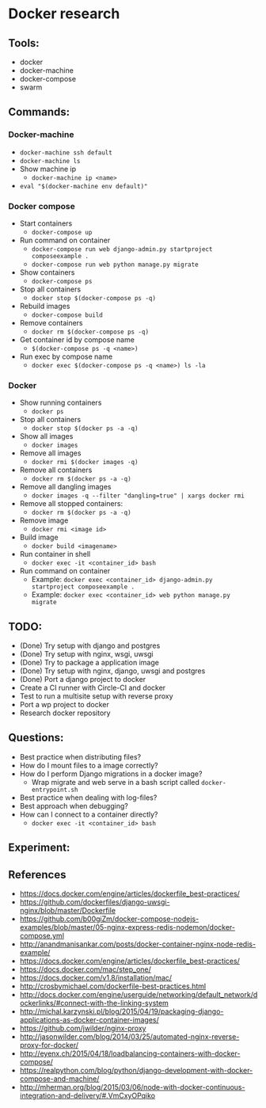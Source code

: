 # Docker research

## Tools:
- docker
- docker-machine
- docker-compose
- swarm

## Commands:
### Docker-machine
- `docker-machine ssh default`
- `docker-machine ls`
- Show machine ip
	- `docker-machine ip <name>`
- `eval "$(docker-machine env default)"`

### Docker compose
- Start containers
	- `docker-compose up`
- Run command on container
	- `docker-compose run web django-admin.py startproject composeexample .`
	- `docker-compose run web python manage.py migrate`
- Show containers
	- `docker-compose ps`
- Stop all containers
	- `docker stop $(docker-compose ps -q)`
- Rebuild images
	- `docker-compose build`
- Remove containers
	- `docker rm $(docker-compose ps -q)`
- Get container id by compose name 
	- `$(docker-compose ps -q <name>)`
- Run exec by compose name
	- `docker exec $(docker-compose ps -q <name>) ls -la`

### Docker
- Show running containers
	- `docker ps`
- Stop all containers
	- `docker stop $(docker ps -a -q)`
- Show all images
	- `docker images`
- Remove all images
	- `docker rmi $(docker images -q)`
- Remove all containers
	- `docker rm $(docker ps -a -q)`
- Remove all dangling images
	- `docker images -q --filter "dangling=true" | xargs docker rmi`
- Remove all stopped containers: 
	- `docker rm $(docker ps -a -q)`
- Remove image
	- `docker rmi <image id>`
- Build image
	- `docker build <imagename>`
- Run container in shell
	- `docker exec -it <container_id> bash`
- Run command on container
	- Example: `docker exec <container_id> django-admin.py startproject composeexample .`
	- Example: `docker exec <container_id> web python manage.py migrate`

## TODO: 
- (Done) Try setup with django and postgres
- (Done) Try setup with nginx, wsgi, uwsgi
- (Done) Try to package a application image
- (Done) Try setup with nginx, django, uwsgi and postgres
- (Done) Port a django project to docker
- Create a CI runner with Circle-CI and docker
- Test to run a multisite setup with reverse proxy
- Port a wp project to docker
- Research docker repository

## Questions:
- Best practice when distributing files?
- How do I mount files to a image correctly?
- How do I perform Django migrations in a docker image?
	- Wrap migrate and web serve in a bash script called `docker-entrypoint.sh`
- Best practice when dealing with log-files?
- Best approach when debugging?
- How can I connect to a container directly?
	- `docker exec -it <container_id> bash`	

## Experiment: 

## References
- https://docs.docker.com/engine/articles/dockerfile_best-practices/
- https://github.com/dockerfiles/django-uwsgi-nginx/blob/master/Dockerfile
- https://github.com/b00giZm/docker-compose-nodejs-examples/blob/master/05-nginx-express-redis-nodemon/docker-compose.yml
- http://anandmanisankar.com/posts/docker-container-nginx-node-redis-example/
- https://docs.docker.com/engine/articles/dockerfile_best-practices/
- https://docs.docker.com/mac/step_one/
- https://docs.docker.com/v1.8/installation/mac/
- http://crosbymichael.com/dockerfile-best-practices.html
- http://docs.docker.com/engine/userguide/networking/default_network/dockerlinks/#connect-with-the-linking-system
- http://michal.karzynski.pl/blog/2015/04/19/packaging-django-applications-as-docker-container-images/
- https://github.com/jwilder/nginx-proxy
- http://jasonwilder.com/blog/2014/03/25/automated-nginx-reverse-proxy-for-docker/
- http://eyenx.ch/2015/04/18/loadbalancing-containers-with-docker-compose/
- https://realpython.com/blog/python/django-development-with-docker-compose-and-machine/
- http://mherman.org/blog/2015/03/06/node-with-docker-continuous-integration-and-delivery/#.VmCxyOPqiko